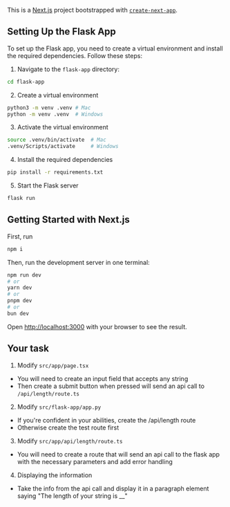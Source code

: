 This is a [Next.js](https://nextjs.org) project bootstrapped with [`create-next-app`](https://nextjs.org/docs/app/api-reference/cli/create-next-app).

## Setting Up the Flask App

To set up the Flask app, you need to create a virtual environment and install the required dependencies. Follow these steps:

1. Navigate to the `flask-app` directory:

```bash
cd flask-app
```

2. Create a virtual environment
```bash
python3 -m venv .venv # Mac
python -m venv .venv  # Windows
```

3. Activate the virtual environment
```bash
source .venv/bin/activate  # Mac
.venv/Scripts/activate     # Windows
```

4. Install the required dependencies
```bash
pip install -r requirements.txt
```

5. Start the Flask server
```bash
flask run
```


## Getting Started with Next.js

First, run 
```bash
npm i
```

Then, run the development server in one terminal:

```bash
npm run dev
# or
yarn dev
# or
pnpm dev
# or
bun dev
```

Open [http://localhost:3000](http://localhost:3000) with your browser to see the result.

## Your task

1. Modify ```src/app/page.tsx```
- You will need to create an input field that accepts any string
- Then create a submit button when pressed will send an api call to ```/api/length/route.ts```

2. Modify ```src/flask-app/app.py```
- If you're confident in your abilities, create the /api/length route
- Otherwise create the test route first

3. Modify ```src/app/api/length/route.ts```
- You will need to create a route that will send an api call to the flask app with the necessary parameters and add error handling

4. Displaying the information
- Take the info from the api call and display it in a paragraph element saying "The length of your string is __"